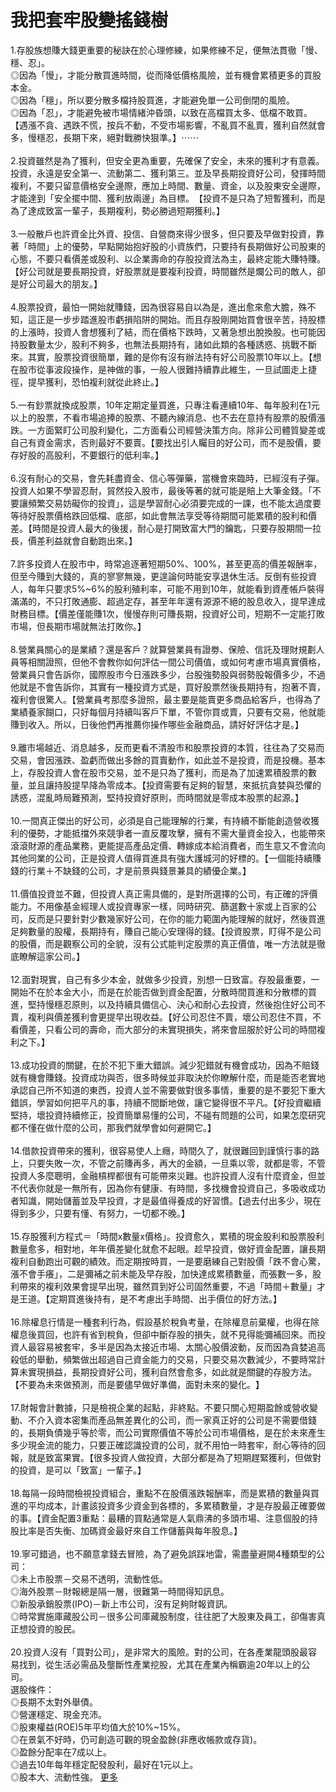 # 我把套牢股變搖錢樹


<div class="_xlr"><span class="fbPhotosPhotoContext" id="fbPhotoSnowliftContext"></span><span class="fbPhotosPhotoCaption" tabindex="0" aria-live="polite" data-ft="{&quot;tn&quot;:&quot;K&quot;}" id="fbPhotoSnowliftCaption"><span class="hasCaption"><div id="id_590e9f48c65d29f39254480" class="text_exposed_root text_exposed"><span>1.存股族想賺大錢更重要的秘訣在於心理修練，如果修練</span><wbr><span class="word_break"></span>不足，便無法貫徹「慢、穩、忍」。<br><span> ◎因為「慢」，才能分散買進時間，從而降低價格風險，並</span><wbr><span class="word_break"></span>有機會累積更多的買股本金。<br><span> ◎因為「穩」，所以要分散多檔持股買進，才能避免單一公</span><wbr><span class="word_break"></span>司倒閉的風險。<br><span> ◎因為「忍」，才能避免被市場情緒沖昏頭，以致在高檔買</span><wbr><span class="word_break"></span>太多、低檔不敢買。<br><span> 【遇漲不貪、遇跌不慌，按兵不動，不受市場影響，不亂買</span><wbr><span class="word_break"></span><span>不亂賣，獲利自然就會多，慢穩忍，長期下來，絕對戰勝快</span><wbr><span class="word_break"></span>狠準。】<span class="text_exposed_hide">⋯⋯</span><span class="text_exposed_show"><br> <br><span> 2.投資雖然是為了獲利，但安全更為重要，先確保了安全</span><wbr><span class="word_break"></span><span>，未來的獲利才有意義。投資，永遠是安全第一、流動第二</span><wbr><span class="word_break"></span><span>、獲利第三。並及早長期投資好公司，發揮時間複利，不要</span><wbr><span class="word_break"></span><span>只留意價格安全邊際，應加上時間、數量、資金，以及股東</span><wbr><span class="word_break"></span><span>安全邊際，才能達到「安全擺中間、獲利放兩邊」為目標。</span><wbr><span class="word_break"></span><span>【投資不是只為了短暫獲利，而是為了達成致富一輩子，長</span><wbr><span class="word_break"></span>期複利，勢必勝過短期獲利。】<br> <br><span> 3.一般散戶也許資金比外資、投信、自營商來得少很多，</span><wbr><span class="word_break"></span><span>但只要及早做對投資，靠著「時間」上的優勢，早點開始抱</span><wbr><span class="word_break"></span><span>好股的小資族們，只要持有長期做好公司股東的心態，不要</span><wbr><span class="word_break"></span><span>只看價差或股利、以企業壽命的存股投資法為主，最終定能</span><wbr><span class="word_break"></span><span>大賺特賺。【好公司就是要長期投資，好股票就是要複利投</span><wbr><span class="word_break"></span>資，時間雖然是爛公司的敵人，卻是好公司最大的朋友。】<br> <br><span> 4.股票投資，最怕一開始就賺錢，因為很容易自以為是，</span><wbr><span class="word_break"></span><span>進出愈來愈大膽，殊不知，這正是一步步踏進股市虧損陷阱</span><wbr><span class="word_break"></span><span>的開始。而且存股剛開始買會很辛苦，持股標的上漲時，投</span><wbr><span class="word_break"></span><span>資人會想獲利了結，而在價格下跌時，又著急想出脫換股。</span><wbr><span class="word_break"></span><span>也可能因持股數量太少，股利不夠多，也無法長期持有，諸</span><wbr><span class="word_break"></span><span>如此類的各種誘惑、挑戰不斷來。其實，股票投資很簡單，</span><wbr><span class="word_break"></span><span>難的是你有沒有辦法持有好公司股票10年以上。【想在股</span><wbr><span class="word_break"></span><span>市從事波段操作，是神做的事，一般人很難持續靠此維生，</span><wbr><span class="word_break"></span>一旦試圖走上捷徑，提早獲利，恐怕複利就從此終止。】<br> <br><span> 5.一有鈔票就換成股票，10年定期定量買進，只專注看</span><wbr><span class="word_break"></span><span>連續10年、每年股利在1元以上的股票，不看市場追捧的</span><wbr><span class="word_break"></span><span>股票、不聽內線消息、也不去在意持有股票的股價漲跌。一</span><wbr><span class="word_break"></span><span>方面緊盯公司股利變化，二方面看公司經營決策方向。除非</span><wbr><span class="word_break"></span><span>公司體質變差或自己有資金需求，否則最好不要賣。【要找</span><wbr><span class="word_break"></span><span>出引人矚目的好公司，而不是股價，要存好股的高股利，不</span><wbr><span class="word_break"></span>要銀行的低利率。】<br> <br><span> 6.沒有耐心的交易，會先耗盡資金、信心等彈藥，當機會</span><wbr><span class="word_break"></span><span>來臨時，已經沒有子彈。投資人如果不學習忍耐，貿然投入</span><wbr><span class="word_break"></span><span>股市，最後等著的就可能是賠上大筆金錢。「不要讓頻繁交</span><wbr><span class="word_break"></span><span>易妨礙你的投資」，這是學習耐心必須要完成的一課，也不</span><wbr><span class="word_break"></span><span>能太過度要等待好股票價格跌回低檔、底部，如此會無法享</span><wbr><span class="word_break"></span><span>受等待期間可能累積的股利和價差。【時間是投資人最大的</span><wbr><span class="word_break"></span><span>後援，耐心是打開致富大門的鑰匙，只要存股期間一拉長，</span><wbr><span class="word_break"></span>價差利益就會自動跑出來。】<br> <br><span> 7.許多投資人在股市中，時常追逐著短期50%、100</span><wbr><span class="word_break"></span><span>%，甚至更高的價差報酬率，但至今賺到大錢的，真的寥寥</span><wbr><span class="word_break"></span><span>無幾，更遑論何時能安享退休生活。反倒有些投資人，每年</span><wbr><span class="word_break"></span><span>只要求5%~6%的股利殖利率，可能不用到10年，就能</span><wbr><span class="word_break"></span><span>看到資產帳戶裝得滿滿的，不只打敗通膨、超過定存，甚至</span><wbr><span class="word_break"></span><span>年年還有源源不絕的股息收入，提早達成財務目標。【價差</span><wbr><span class="word_break"></span><span>僅能賺1次，慢慢存則可賺長期，投資好公司，短期不一定</span><wbr><span class="word_break"></span>能打敗市場，但長期市場就無法打敗你。】<br> <br><span> 8.營業員關心的是業績？還是客戶？就算營業員有證劵、</span><wbr><span class="word_break"></span><span>保險、信託及理財規劃人員等相關證照，但他不會教你如何</span><wbr><span class="word_break"></span><span>評估一間公司價值，或如何考慮市場真實價格，營業員只會</span><wbr><span class="word_break"></span><span>告訴你，國際股市今日漲跌多少，台股強勢股與弱勢股報價</span><wbr><span class="word_break"></span><span>多少，不過他就是不會告訴你，其實有一種投資方式是，買</span><wbr><span class="word_break"></span><span>好股票然後長期持有，抱著不賣，複利會很驚人。【營業員</span><wbr><span class="word_break"></span><span>考那麼多證照，最主要是能賣更多商品給客戶，也得為了業</span><wbr><span class="word_break"></span><span>績養家餬口，只好每個月持續叫客戶下單，不管你買或賣，</span><wbr><span class="word_break"></span><span>只要有交易，他就能賺到收入。所以，日後他們再推薦你操</span><wbr><span class="word_break"></span>作哪些金融商品，請好好評估才是。】<br> <br><span> 9.離市場越近、消息越多，反而更看不清股市和股票投資</span><wbr><span class="word_break"></span><span>的本質，往往為了交易而交易，會因漲跌、盈虧而做出多餘</span><wbr><span class="word_break"></span><span>的買賣動作，如此並不是投資，而是投機。基本上，存股投</span><wbr><span class="word_break"></span><span>資人會在股市交易，並不是只為了獲利，而是為了加速累積</span><wbr><span class="word_break"></span><span>股票的數量，並且讓持股提早降為零成本。【投資需要有足</span><wbr><span class="word_break"></span><span>夠的智慧，來抵抗貪婪與恐懼的誘惑，混亂時局難預測，堅</span><wbr><span class="word_break"></span>持投資好原則，而時間就是零成本股票的起源。】<br> <br><span> 10.一間真正傑出的好公司，必須是自己能理解的行業，</span><wbr><span class="word_break"></span><span>有持續不斷能創造營收獲利的優勢，才能抵擋外來競爭者一</span><wbr><span class="word_break"></span><span>直反覆攻擊，擁有不需大量資金投入，也能帶來滾滾財源的</span><wbr><span class="word_break"></span><span>產品業務，更能提高產品定價、轉嫁成本給消費者，而生意</span><wbr><span class="word_break"></span><span>又不會流向其他同業的公司，正是投資人值得買進具有強大</span><wbr><span class="word_break"></span><span>護城河的好標的。【一個能持續賺錢的行業＋不缺錢的公司</span><wbr><span class="word_break"></span>，才是前景與錢景兼具的績優企業。】<br> <br><span> 11.價值投資並不難，但投資人真正需具備的，是對所選</span><wbr><span class="word_break"></span><span>擇的公司，有正確的評價能力。不用像基金經理人或投資專</span><wbr><span class="word_break"></span><span>家一樣，同時研究、篩選數十家或上百家的公司，反而是只</span><wbr><span class="word_break"></span><span>要針對少數幾家好公司，在你的能力範圍內能理解的就好，</span><wbr><span class="word_break"></span><span>然後買進足夠數量的股權，長期持有，賺自己能心安理得的</span><wbr><span class="word_break"></span><span>錢。【投資股票，盯得不是公司的股價，而是觀察公司的全</span><wbr><span class="word_break"></span><span>貌，沒有公式能判定股票的真正價值，唯一方法就是徹底瞭</span><wbr><span class="word_break"></span>解這家公司。】<br> <br><span> 12.面對現實，自己有多少本金，就做多少投資，別想一</span><wbr><span class="word_break"></span><span>日致富。存股最重要，一開始不在於本金大小，而是在於能</span><wbr><span class="word_break"></span><span>否做到資金配置，分散時間買進和分散標的買進，堅持慢穩</span><wbr><span class="word_break"></span><span>忍原則，以及持續具備信心、決心和耐心去投資，然後抱住</span><wbr><span class="word_break"></span><span>好公司不賣，複利與價差獲利會更提早出現收益。【好公司</span><wbr><span class="word_break"></span><span>忍住不賣，壞公司忍住不買，不看價差，只看公司的壽命，</span><wbr><span class="word_break"></span><span>而大部分的未實現損失，將來會屈服於好公司的時間複利之</span><wbr><span class="word_break"></span>下。】<br> <br><span> 13.成功投資的關鍵，在於不犯下重大錯誤。減少犯錯就</span><wbr><span class="word_break"></span><span>有機會成功，因為不賠錢就有機會賺錢。投資成功與否，很</span><wbr><span class="word_break"></span><span>多時候並非取決於你瞭解什麼，而是能否老實地承認自己所</span><wbr><span class="word_break"></span><span>不知道的東西，投資人並不需要做對很多事情，重要的是不</span><wbr><span class="word_break"></span><span>要犯下重大錯誤，學習如何把平凡的事，持續不間斷地做，</span><wbr><span class="word_break"></span><span>讓它變得很不平凡。【好投資繼續堅持，壞投資持續修正，</span><wbr><span class="word_break"></span><span>投資簡單易懂的公司，不碰有問題的公司，如果怎麼研究都</span><wbr><span class="word_break"></span>不懂在做什麼的公司，那我們就學會如何避開它。】<br> <br><span> 14.借款投資帶來的獲利，很容易使人上癮，時間久了，</span><wbr><span class="word_break"></span><span>就很難回到謹慎行事的路上，只要失敗一次，不管之前賺再</span><wbr><span class="word_break"></span><span>多，再大的金額，一旦乘以零，就都是零，不管投資人多麼</span><wbr><span class="word_break"></span><span>聰明，金融槓桿都很有可能帶來災難。也許投資人沒有什麼</span><wbr><span class="word_break"></span><span>資金，但並不代表你就是一無所有，因為你有健康、有時間</span><wbr><span class="word_break"></span><span>，多找機會投資自己，多吸收成功者知識，開始儲蓄並及早</span><wbr><span class="word_break"></span><span>投資，才是最值得養成的好習慣。【過去付出多少，現在得</span><wbr><span class="word_break"></span>到多少，只要有懂、有努力，一切都不晚。】<br> <br><span> 15.存股獲利方程式＝「時間x數量x價格」。投資愈久</span><wbr><span class="word_break"></span><span>，累積的現金股利和股票股利數量愈多，相對地，年年價差</span><wbr><span class="word_break"></span><span>變化就愈不起眼。趁早投資，做好資金配置，讓長期複利自</span><wbr><span class="word_break"></span><span>動跑出可觀的績效。而定期按時買，一是要磨練自己對股價</span><wbr><span class="word_break"></span><span>「跌不會心驚，漲不會手癢」，二是彌補之前未能及早存股</span><wbr><span class="word_break"></span><span>，加快達成累積數量，而張數一多，股利帶來的複利效果會</span><wbr><span class="word_break"></span><span>提早出現，雖然買到好公司固然重要，不過「時間＋數量」</span><wbr><span class="word_break"></span><span>才是王道。【定期買進後持有，是不考慮出手時間、出手價</span><wbr><span class="word_break"></span>位的好方法。】<br> <br><span> 16.除權息行情是一種套利行為，假設基於稅負考量，在</span><wbr><span class="word_break"></span><span>除權息前棄權，也得在除權息後買回，也許有省到稅負，但</span><wbr><span class="word_break"></span><span>卻中斷存股的損失，就不見得能彌補回來。而投資人最容易</span><wbr><span class="word_break"></span><span>被套牢，多半是因為太接近市場、太關心股價波動，反而因</span><wbr><span class="word_break"></span><span>為貪婪追高殺低的舉動，頻繁做出超過自己資金能力的交易</span><wbr><span class="word_break"></span><span>，只要交易次數減少，不要時常計算未實現損益，長期投資</span><wbr><span class="word_break"></span><span>好公司，獲利自然會愈多，如此就是關鍵的存股方法。【不</span><wbr><span class="word_break"></span><span>要為未來做預測，而是要儘早做好準備，面對未來的變化。</span><wbr><span class="word_break"></span>】<br> <br><span> 17.財報會計數據，只是檢視企業的起點，非終點。不要</span><wbr><span class="word_break"></span><span>只關心短期盈餘或營收變動、不介入資本密集而產品無差異</span><wbr><span class="word_break"></span><span>化的公司，而一家真正好的公司是不需要借錢的，長期負債</span><wbr><span class="word_break"></span><span>幾乎等於零，而公司實際價值不等於公司市場價格，是在於</span><wbr><span class="word_break"></span><span>未來產生多少現金流的能力，只要正確認識投資的公司，就</span><wbr><span class="word_break"></span><span>不用怕一時套牢，耐心等待的回報，就是致富果實。【很多</span><wbr><span class="word_break"></span><span>投資人做投資，大部分都是為了短期趕緊獲利，但做對的投</span><wbr><span class="word_break"></span>資，是可以「致富」一輩子。】<br> <br><span> 18.每隔一段時間檢視投資組合，重點不在股價漲跌報酬</span><wbr><span class="word_break"></span><span>率，而是累積的數量與買進的平均成本，計畫該投資多少資</span><wbr><span class="word_break"></span><span>金到各標的，多累積數量，才是存股最正確要做的事。【資</span><wbr><span class="word_break"></span><span>金配置3重點：最糟的買點通常是人氣鼎沸的多頭市場、注</span><wbr><span class="word_break"></span><span>意個股的持股比率是否失衡、加碼資金最好來自工作儲蓄與</span><wbr><span class="word_break"></span>每年股息。】<br> <br><span> 19.寧可錯過，也不願意拿錢去冒險，為了避免誤踩地雷</span><wbr><span class="word_break"></span>，需盡量避開4種類型的公司：<br> ◎未上市股票－交易不透明，流動性低。<br> ◎海外股票－財報總是隔一層，很難第一時間得知訊息。<br><span> ◎新股承銷股票(IPO)－新上市公司，沒有足夠財報資</span><wbr><span class="word_break"></span>訊。<br><span> ◎時常實施庫藏股公司－很多公司庫藏股制度，往往肥了大</span><wbr><span class="word_break"></span>股東及員工，卻傷害真正想投資的股民。<br> <br><span> 20.投資人沒有「買對公司」，是非常大的風險。對的公</span><wbr><span class="word_break"></span><span>司，在各產業龍頭股最容易找到，從生活必需品及壟斷性產</span><wbr><span class="word_break"></span>業挖股，尤其在產業內稱霸逾20年以上的公司。<br> 選股條件：<br> ◎長期不太對外舉債。<br> ◎營運穩定、現金充沛。<br> ◎股東權益(ROE)5年平均值大於10%~15%。<br><span> ◎在景氣不好時，仍可創造可觀的現金盈餘(非應收帳款或</span><wbr><span class="word_break"></span>存貨)。<br> ◎盈餘分配率在7成以上。<br> ◎過去10年每年穩定配發股利，最好在1元以上。<br> ◎股本大、流動性強。</span><span class="text_exposed_hide"> <span class="text_exposed_link"><a class="see_more_link" data-interaction-root-id="_24_q" onclick="var func = function(e) { e.preventDefault(); }; var parent = Parent.byClass(this, &quot;text_exposed_root&quot;); if (parent &amp;&amp; parent.getAttribute(&quot;id&quot;) == &quot;id_590e9f48c65d29f39254480&quot;) { CSS.addClass(parent, &quot;text_exposed&quot;); Arbiter.inform(&quot;reflow&quot;); }; func(event); " href="#" data-ft="{&quot;tn&quot;:&quot;e&quot;}" role="button"><span class="see_more_link_inner">更多</span></a></span></span></div></span></span><span class="fbPhotoTagList hidden_elem" id="fbPhotoSnowliftTagList"></span><div class="pts fbPhotoProductsTagList" id="fbPhotoSnowliftProductsTagList"></div><div class="pts fbPhotoLegacyTagList" id="fbPhotoSnowliftLegacyTagList"><div></div></div><div class="fbPhotosPhotoButtons" id="fbPhotoSnowliftCallToActionButton"></div><div class="mvm fbPhotosPhotoOwnerButtons stat_elem" id="fbPhotoSnowliftOwnerButtons"></div><div class="_56lj" id="fbPhotoSnowliftOriginalStory"></div></div>